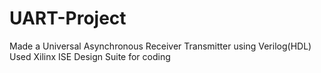 # UART-Project
Made a Universal Asynchronous Receiver Transmitter using Verilog(HDL)
Used Xilinx ISE Design Suite for coding
